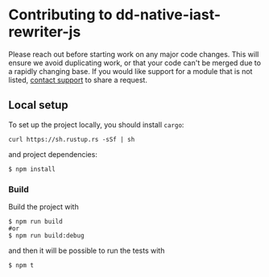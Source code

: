 # Contributing to dd-native-iast-rewriter-js

Please reach out before starting work on any major code changes.
This will ensure we avoid duplicating work, or that your code can't be merged due to a rapidly changing
base. If you would like support for a module that is not listed, [contact support][1] to share a request.

[1]: https://docs.datadoghq.com/help

## Local setup

To set up the project locally, you should install `cargo`:

```
curl https://sh.rustup.rs -sSf | sh
```

and project dependencies:

```
$ npm install
```

### Build

Build the project with

```
$ npm run build
#or
$ npm run build:debug
```

and then it will be possible to run the tests with

```
$ npm t
```
